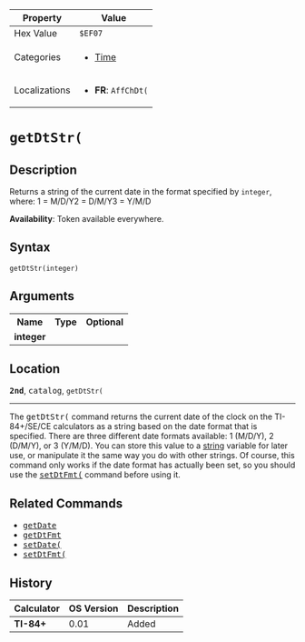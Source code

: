 | Property      | Value |
|---------------|-------|
| Hex Value     | `$EF07`|
| Categories    | <ul><li>[Time](<../categories/Time.md>)</li></ul> |
| Localizations | <ul><li><b>FR</b>: `AffChDt(`</li></ul> |

# `getDtStr(`

## Description
Returns a string of the current date in the format specified by `integer`, where:
1 = M/D/Y2 = D/M/Y3 = Y/M/D


<b>Availability</b>: Token available everywhere.

## Syntax
`getDtStr(integer)`

## Arguments
<table>
<tr><th>Name</th><th>Type</th><th>Optional</th></tr>

<tr><td><b>integer</b></td><td></td><td></td></tr>

</table>

## Location
<tt><kbd><b>2nd</b></kbd></tt>, <kbd>catalog</kbd>, `getDtStr(`
<hr>

The <tt>getDtStr(</tt> command returns the current date of the clock on the TI-84+/SE/CE calculators as a string based on the date format that is specified. There are three different date formats available: 1 (M/D/Y), 2 (D/M/Y), or 3 (Y/M/D). You can store this value to a [string](strings) variable for later use, or manipulate it the same way you do with other strings. Of course, this command only works if the date format has actually been set, so you should use the <tt><a href="setDtFmt(.md">setDtFmt(</a></tt> command before using it.

## Related Commands

*   <tt><a href="getDate.md">getDate</a></tt>
*   <tt><a href="getDtFmt.md">getDtFmt</a></tt>
*   <tt><a href="setDate(.md">setDate(</a></tt>
*   <tt><a href="setDtFmt(.md">setDtFmt(</a></tt>

## History
| Calculator | OS Version | Description |
|------------|------------|-------------|
| <b>TI-84+</b> | 0.01 | Added |


